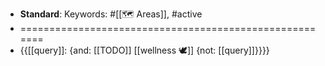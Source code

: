 - **Standard**: 
Keywords: #[[🗺 Areas]], #active
- =======================================================
- {{[[query]]: {and: [[TODO]] [[wellness 🕊]] {not: [[query]]}}}}
